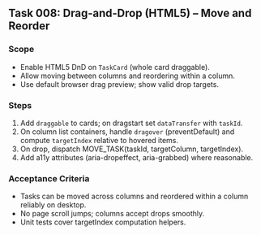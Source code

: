 ## Task 008: Drag-and-Drop (HTML5) – Move and Reorder

### Scope
- Enable HTML5 DnD on `TaskCard` (whole card draggable).
- Allow moving between columns and reordering within a column.
- Use default browser drag preview; show valid drop targets.

### Steps
1) Add `draggable` to cards; on dragstart set `dataTransfer` with `taskId`.
2) On column list containers, handle `dragover` (preventDefault) and compute `targetIndex` relative to hovered items.
3) On drop, dispatch MOVE_TASK(taskId, targetColumn, targetIndex).
4) Add a11y attributes (aria-dropeffect, aria-grabbed) where reasonable.

### Acceptance Criteria
- Tasks can be moved across columns and reordered within a column reliably on desktop.
- No page scroll jumps; columns accept drops smoothly.
- Unit tests cover targetIndex computation helpers.


